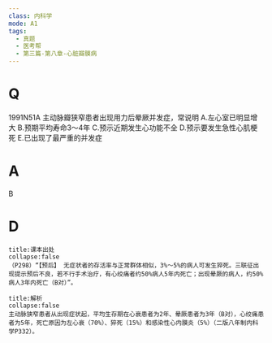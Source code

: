 ```yaml
---
class: 内科学
mode: A1
tags:
  - 真题
  - 医考帮
  - 第三篇-第八章-心脏瓣膜病
---
```


# Q
1991N51A 主动脉瓣狭窄患者出现用力后晕厥并发症，常说明
A.左心室已明显增大
B.预期平均寿命3～4年
C.预示近期发生心功能不全
D.预示要发生急性心肌梗死
E.已出现了最严重的并发症

# A
B
# D
```ad-note
title:课本出处
collapse:false
（P298）“【预后】 无症状者的存活率与正常群体相似，3%～5%的病人可发生猝死。三联征出现提示预后不良，若不行手术治疗，有心绞痛者约50%病人5年内死亡；出现晕厥的病人，约50%病人3年内死亡（B对）”。
```

```ad-summary
title:解析
collapse:false
主动脉狭窄患者从出现症状起，平均生存期在心衰患者为2年、晕厥患者为3年（B对），心绞痛患者为5年，死亡原因为左心衰（70%）、猝死（15%）和感染性心内膜炎（5%）（二版八年制内科学P332）。
```

